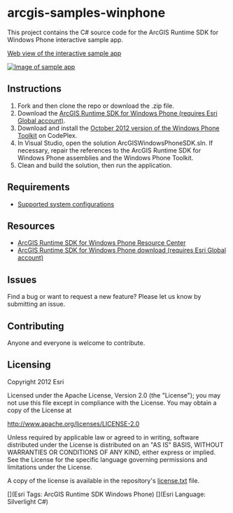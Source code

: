 # arcgis-samples-winphone

This project contains the C# source code for the ArcGIS Runtime SDK for Windows Phone interactive sample app.  

[Web view of the interactive sample app](http://resources.arcgis.com/en/help/windows-phone-sdk/samples/start.htm)

[![Image of sample app](https://raw.github.com/Esri/arcgis-samples-winphone/master/arcgis-samples-winphone.png "Web view of interactive sample app")](http://resources.arcgis.com/en/help/windows-phone-sdk/samples/start.htm)

## Instructions 

1. Fork and then clone the repo or download the .zip file. 
2. Download the [ArcGIS Runtime SDK for Windows Phone (requires Esri Global account)](http://www.esri.com/apps/products/download/index.cfm?fuseaction=download.main&downloadid=875).   
3. Download and install the [October 2012 version of the Windows Phone Toolkit](http://phone.codeplex.com/) on CodePlex.
4. In Visual Studio, open the solution ArcGISWindowsPhoneSDK.sln. If necessary, repair the references to the ArcGIS Runtime SDK for Windows Phone assemblies and the Windows Phone Toolkit. 
5. Clean and build the solution, then run the application. 

## Requirements

* [Supported system configurations](http://resources.arcgis.com/en/help/windows-phone-sdk/concepts/index.html#//011v00000025000000)

## Resources

* [ArcGIS Runtime SDK for Windows Phone Resource Center](http://resources.arcgis.com/en/communities/windows-phone-sdk/index.html)
* [ArcGIS Runtime SDK for Windows Phone download (requires Esri Global account)](http://www.esri.com/apps/products/download/index.cfm?fuseaction=download.main&downloadid=875)

## Issues

Find a bug or want to request a new feature?  Please let us know by submitting an issue.

## Contributing

Anyone and everyone is welcome to contribute. 

## Licensing
Copyright 2012 Esri

Licensed under the Apache License, Version 2.0 (the "License");
you may not use this file except in compliance with the License.
You may obtain a copy of the License at

   http://www.apache.org/licenses/LICENSE-2.0

Unless required by applicable law or agreed to in writing, software
distributed under the License is distributed on an "AS IS" BASIS,
WITHOUT WARRANTIES OR CONDITIONS OF ANY KIND, either express or implied.
See the License for the specific language governing permissions and
limitations under the License.

A copy of the license is available in the repository's [license.txt]( https://raw.github.com/Esri/arcgis-samples-silverlight/master/license.txt) file.

[](Esri Tags: ArcGIS Runtime SDK Windows Phone)
[](Esri Language: Silverlight C#)


